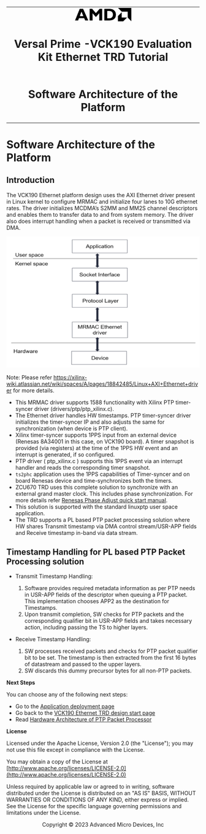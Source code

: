 ﻿<table class="sphinxhide">
 <tr>
   <td align="center"><img src="https://raw.githubusercontent.com/Xilinx/Image-Collateral/main/xilinx-logo.png" width="30%"/><h1> Versal Prime -VCK190 Evaluation Kit Ethernet TRD Tutorial</h1>
   </td>
 </tr>
 <tr>
 <td align="center"><h1> Software Architecture of the Platform </h1>

 </td>
 </tr>
</table>

Software Architecture of the Platform
======================================

Introduction
-------------------

The VCK190 Ethernet platform design uses the AXI Ethernet driver present in Linux kernel to configure MRMAC and initialize four lanes to 10G ethernet rates. The driver initializes MCDMA’s S2MM and MM2S channel descriptors and enables them to transfer data to and from system memory. The driver also does interrupt handling when a packet is received or transmitted via DMA.

![Linux Software Stack and Vertical Domains](../../media/sw-stack.JPG)

Note: Please refer https://xilinx-wiki.atlassian.net/wiki/spaces/A/pages/18842485/Linux+AXI+Ethernet+driver for more details.

* This MRMAC driver supports 1588 functionality with Xilinx PTP  timer-syncer driver (drivers/ptp/ptp_xilinx.c).
* The Ethernet driver handles HW timestamps. PTP timer-syncer driver initializes the timer-syncer IP and also adjusts the same for synchronization (when device is PTP client).
* Xilinx timer-syncer supports 1PPS input from an external device (Renesas 8A34001 in this case, on VCK190 board). A timer snapshot is provided (via registers) at the time of the  1PPS HW event and an interrupt is generated, if so configured.
* PTP driver ( ptp_xilinx.c ) supports this 1PPS event via an interrupt handler and reads the corresponding timer snapshot. 
* `ts2phc` application uses the 1PPS capabilities of Timer-syncer and on board Renesas device and time-synchronizes both the timers.
* ZCU670 TRD uses this complete solution to synchronize with an external grand master clock. This includes phase synchronization. For more details refer [Renesas Phase Adjust quick start manual](https://www.renesas.com/us/en/document/mas/linux-ptp-using-phc-adjust-phase-quick-start-manual).
* This solution is supported with the standard linuxptp user space application.
* The TRD supports a PL based PTP packet processing solution where HW shares Transmit timestamp via DMA control stream/USR-APP fields and Receive timestamp in-band via data stream. 

Timestamp Handling for PL based PTP Packet Processing solution
----------------------------------------------------------------------------

* Transmit Timestamp Handling:
	1) Software provides required metadata information as per PTP needs in USR-APP fields of the descriptor when queuing a PTP packet. This implementation chooses APP2 as the destination for Timestamps.
	2) Upon transmit completion, SW checks for PTP packets and the corresponding qualifier bit in USR-APP fields and takes necessary action, including passing the TS to higher layers.

* Receive Timestamp Handling:
	1) SW processes received packets and checks for PTP packet qualifier bit to be set. The timestamp is then extracted from the first 16 bytes of datastream and passed to the upper layers.
	2) SW discards this dummy precursor bytes for all non-PTP packets.
 
 
**Next Steps**

You can choose any of the following next steps:

* Go to the [Application deployment page](app_deployment.md)
* Go back to the [VCK190 Ethernet TRD design start page](../platform_landing.md)
* Read [Hardware Architecture of PTP Packet Processor](hw_arch_ptp_pkt_proc.md)  

**License**

Licensed under the Apache License, Version 2.0 (the "License"); you may not use this file except in compliance with the License.

You may obtain a copy of the License at
[http://www.apache.org/licenses/LICENSE-2.0](http://www.apache.org/licenses/LICENSE-2.0)


Unless required by applicable law or agreed to in writing, software distributed under the License is distributed on an "AS IS" BASIS, WITHOUT WARRANTIES OR CONDITIONS OF ANY KIND, either express or implied. See the License for the specific language governing permissions and limitations under the License.

<p align="center">Copyright © 2023 Advanced Micro Devices, Inc</p>
